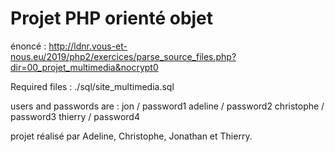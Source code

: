# Projet PHP orienté objet

énoncé : http://ldnr.vous-et-nous.eu/2019/php2/exercices/parse_source_files.php?dir=00_projet_multimedia&nocrypt0

Required files : 
./sql/site_multimedia.sql


users and passwords are :
jon / password1
adeline / password2
christophe / password3
thierry / password4

projet réalisé par Adeline, Christophe, Jonathan et Thierry.
